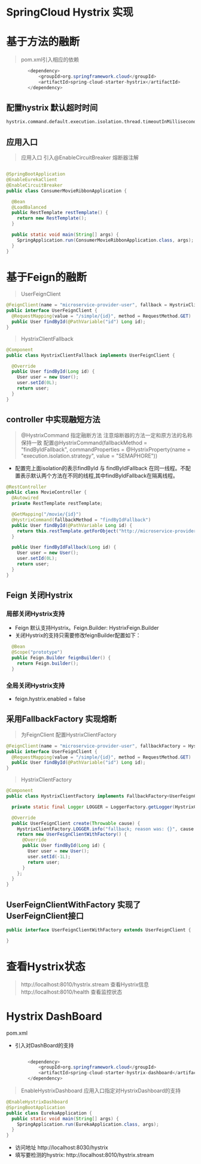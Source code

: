 # SpringCloud Hystrix 实现

# 基于方法的融断

> pom.xml引入相应的依赖

```java
		<dependency>
			<groupId>org.springframework.cloud</groupId>
			<artifactId>spring-cloud-starter-hystrix</artifactId>
		</dependency>
```

## 配置hystrix 默认超时时间

```xml
hystrix.command.default.execution.isolation.thread.timeoutInMilliseconds: 5000
```

## 应用入口

> 应用入口 引入@EnableCircuitBreaker 熔断器注解

```java

@SpringBootApplication
@EnableEurekaClient
@EnableCircuitBreaker
public class ConsumerMovieRibbonApplication {

  @Bean
  @LoadBalanced
  public RestTemplate restTemplate() {
    return new RestTemplate();
  }

  public static void main(String[] args) {
    SpringApplication.run(ConsumerMovieRibbonApplication.class, args);
  }
}

```

# 基于Feign的融断

> UserFeignClient

```java
@FeignClient(name = "microservice-provider-user", fallback = HystrixClientFallback.class)
public interface UserFeignClient {
  @RequestMapping(value = "/simple/{id}", method = RequestMethod.GET)
  public User findById(@PathVariable("id") Long id);
}
```

> HystrixClientFallback
```java
@Component
public class HystrixClientFallback implements UserFeignClient {

  @Override
  public User findById(Long id) {
    User user = new User();
    user.setId(0L);
    return user;
  }
}
```


## controller 中实现融短方法

> @HystrixCommand 指定融断方法
> 注意熔断器的方法一定和原方法的名称保持一致
> 配置@HystrixCommand(fallbackMethod = "findByIdFallback", commandProperties = @HystrixProperty(name = "execution.isolation.strategy", value = "SEMAPHORE"))
* 配置完上面isolation的表示findById 与 findByIdFallback 在同一线程。不配置表示默认两个方法在不同的线程,其中findByIdFallback在隔离线程。

```java
@RestController
public class MovieController {
  @Autowired
  private RestTemplate restTemplate;

  @GetMapping("/movie/{id}")
  @HystrixCommand(fallbackMethod = "findByIdFallback")
  public User findById(@PathVariable Long id) {
    return this.restTemplate.getForObject("http://microservice-provider-user/simple/" + id, User.class);
  }

  public User findByIdFallback(Long id) {
    User user = new User();
    user.setId(0L);
    return user;
  }
}
```

## Feign 关闭Hystrix

### 局部关闭Hystrix支持

* Feign 默认支持Hystrix。Feign.Builder: HystrixFeign.Builder
* 关闭Hystrix的支持只需要修改feignBuilder配置如下：

```java
  @Bean
  @Scope("prototype")
  public Feign.Builder feignBuilder() {
    return Feign.builder();
  }
```

### 全局关闭Hystrix支持
* feign.hystrix.enabled = false

## 采用FallbackFactory 实现熔断

> 为FeignClient 配置HystrixClientFactory

```java
@FeignClient(name = "microservice-provider-user", fallbackFactory = HystrixClientFactory.class)
public interface UserFeignClient {
  @RequestMapping(value = "/simple/{id}", method = RequestMethod.GET)
  public User findById(@PathVariable("id") Long id);
}

```
> HystrixClientFactory 
```java
@Component
public class HystrixClientFactory implements FallbackFactory<UserFeignClient> {

  private static final Logger LOGGER = LoggerFactory.getLogger(HystrixClientFactory.class);

  @Override
  public UserFeignClient create(Throwable cause) {
    HystrixClientFactory.LOGGER.info("fallback; reason was: {}", cause.getMessage());
    return new UserFeignClientWithFactory() {
      @Override
      public User findById(Long id) {
        User user = new User();
        user.setId(-1L);
        return user;
      }
    };
  }
}

```

## UserFeignClientWithFactory 实现了 UserFeignClient接口
```java
public interface UserFeignClientWithFactory extends UserFeignClient {

}
```

# 查看Hystrix状态
> http://localhost:8010/hystrix.stream 查看Hystrix信息
> http://localhost:8010/health 查看监控状态

# Hystrix DashBoard

pom.xml 

* 引入对DashBoard的支持


```java

		<dependency>
			<groupId>org.springframework.cloud</groupId>
			<artifactId>spring-cloud-starter-hystrix-dashboard</artifactId>
		</dependency>
```


> EnableHystrixDashboard 应用入口指定对HystrixDashboard的支持

```java
@EnableHystrixDashboard
@SpringBootApplication
public class EurekaApplication {
  public static void main(String[] args) {
    SpringApplication.run(EurekaApplication.class, args);
  }
}

```

* 访问地址 http://localhost:8030/hystrix
* 填写要检测的hystrix: http://localhost:8010/hystrix.stream 



